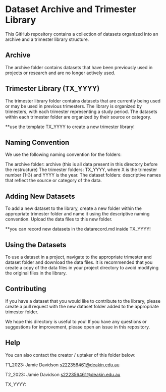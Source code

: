 # Dataset Archive and Trimester Library

This GitHub repository contains a collection of datasets organized into an archive and a trimester library structure.

## Archive

The archive folder contains datasets that have been previously used in projects or research and are no longer actively used.

## Trimester Library (TX_YYYY)

The trimester library folder contains datasets that are currently being used or may be used in previous trimesters. The library is organized by trimesters, with each trimester representing a study period. The datasets within each trimester folder are organized by their source or category.

\*\*use the template TX_YYYY to create a new trimester library!

## Naming Convention

We use the following naming convention for the folders:

The archive folder: archive (this is all data present in this directory before the restructure)
The trimester folders: TX_YYYY, where X is the trimester number (1-3) and YYYY is the year.
The dataset folders: descriptive names that reflect the source or category of the data.

## Adding New Datasets

To add a new dataset to the library, create a new folder within the appropriate trimester folder and name it using the descriptive naming convention. Upload the data files to this new folder.

\*\*you can record new datasets in the datarecord.md inside TX_YYYY!

## Using the Datasets

To use a dataset in a project, navigate to the appropriate trimester and dataset folder and download the data files. It is recommended that you create a copy of the data files in your project directory to avoid modifying the original files in the library.

## Contributing

If you have a dataset that you would like to contribute to the library, please create a pull request with the new dataset folder added to the appropriate trimester folder.

We hope this directory is useful to you! If you have any questions or suggestions for improvement, please open an issue in this repository.

## Help

You can also contact the creator / uptaker of this folder below:

T1_2023: Jamie Davidson s222356461@deakin.edu.au

T2_2023: Jamie Davidson s222356461@deakin.edu.au

TX_YYYY:
